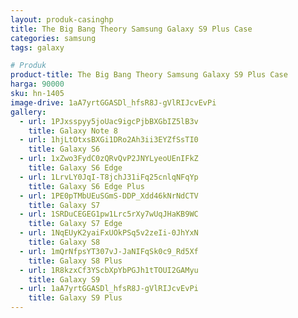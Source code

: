 ```yaml
---
layout: produk-casinghp
title: The Big Bang Theory Samsung Galaxy S9 Plus Case
categories: samsung
tags: galaxy

# Produk
product-title: The Big Bang Theory Samsung Galaxy S9 Plus Case
harga: 90000
sku: hn-1405
image-drive: 1aA7yrtGGASDl_hfsR8J-gVlRIJcvEvPi
gallery:
  - url: 1PJxsspyy5joUac9igcPjbBXGbIZ5lB3v
    title: Galaxy Note 8
  - url: 1hjLtOtxsBXGi1DRo2Ah3ii3EYZfSsTI0
    title: Galaxy S6
  - url: 1xZwo3FydC0zQRvQvP2JNYLyeoUEnIFkZ
    title: Galaxy S6 Edge
  - url: 1LrvLY0JqI-T8jchJ31iFq25cnlqNFqYp
    title: Galaxy S6 Edge Plus
  - url: 1PE0pTMbUEuSGmS-DDP_Xdd46kNrNdCTV
    title: Galaxy S7
  - url: 1SRDuCEGEG1pw1Lrc5rXy7wUqJHaKB9WC
    title: Galaxy S7 Edge
  - url: 1NqEUyK2yaiFxUOkPSq5v2zeIi-0JhYxN
    title: Galaxy S8
  - url: 1mQrNfpsYT307vJ-JaNIFqSk0c9_Rd5Xf
    title: Galaxy S8 Plus
  - url: 1R8kzxCf3YScbXpYbPGJh1tTOUI2GAMyu
    title: Galaxy S9
  - url: 1aA7yrtGGASDl_hfsR8J-gVlRIJcvEvPi
    title: Galaxy S9 Plus
---
```

